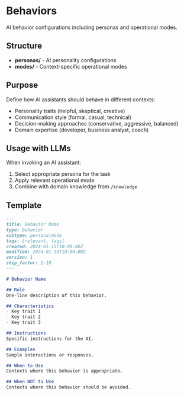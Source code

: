 # Behaviors

AI behavior configurations including personas and operational modes.

## Structure

- **personas/** - AI personality configurations
- **modes/** - Context-specific operational modes

## Purpose

Define how AI assistants should behave in different contexts:
- Personality traits (helpful, skeptical, creative)
- Communication style (formal, casual, technical)
- Decision-making approaches (conservative, aggressive, balanced)
- Domain expertise (developer, business analyst, coach)

## Usage with LLMs

When invoking an AI assistant:
1. Select appropriate persona for the task
2. Apply relevant operational mode
3. Combine with domain knowledge from `/knowledge`

## Template

```markdown
---
title: Behavior Name
type: behavior
subtype: persona|mode
tags: [relevant, tags]
created: 2024-01-15T10:00:00Z
modified: 2024-01-15T10:00:00Z
version: 1
ship_factor: 1-10
---

# Behavior Name

## Role
One-line description of this behavior.

## Characteristics
- Key trait 1
- Key trait 2
- Key trait 3

## Instructions
Specific instructions for the AI.

## Examples
Sample interactions or responses.

## When to Use
Contexts where this behavior is appropriate.

## When NOT to Use
Contexts where this behavior should be avoided.
```